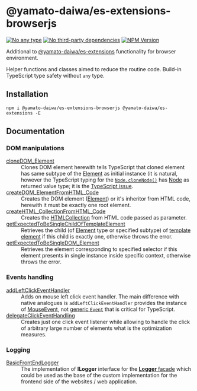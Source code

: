 # @yamato-daiwa/es-extensions-browserjs

[![No any type](https://img.shields.io/badge/Type_safety-No_any-brightgreen.svg?style=flat)]()
[![No third-party dependencies](https://img.shields.io/badge/Dependencies-No_third_party_dependencies-brightgreen.svg?style=flat)]()
[![NPM Version](https://img.shields.io/npm/v/@yamato-daiwa/es-extensions-browserjs)](https://www.npmjs.com/package/@yamato-daiwa/es-extensions-browserjs)

Additional to [@yamato-daiwa/es-extensions](https://www.npmjs.com/package/@yamato-daiwa/es-extensions) functionality 
for browser environment. 

Helper functions and classes aimed to reduce the routine code. 
Build-in TypeScript type safety without `any` type.


## Installation

```
npm i @yamato-daiwa/es-extensions-browserjs @yamato-daiwa/es-extensions -E
```


## Documentation

### DOM manipulations

<dl>

  <dt><a href="https://github.com/TokugawaTakeshi/Yamato-Daiwa-ES-Extensions/blob/master/BrowserJS/Package/Documentation/DOM/cloneDOM_Element.md">cloneDOM_Element</a></dt>
  <dd>
    Clones DOM element herewith tells TypeScript that cloned element has same subtype of the 
    <a href="https://developer.mozilla.org/en-US/docs/Web/API/Element">Element</a> as initial instance 
    (it is natural, however the TypeScript typing for the <a href="https://developer.mozilla.org/en-US/docs/Web/API/Node/cloneNode"><code>Node.cloneNode()</code></a> 
    has <a href="https://developer.mozilla.org/en-US/docs/Web/API/Node">Node</a> as returned value type; 
    it is the <a href="https://github.com/microsoft/TypeScript/issues/283">TypeScript issue</a>.
  </dd>

  <dt><a href="https://github.com/TokugawaTakeshi/Yamato-Daiwa-ES-Extensions/blob/master/BrowserJS/Package/Documentation/DOM/createDOM_ElementFromHTML_Code.md">createDOM_ElementFromHTML_Code</a></dt>
  <dd>Creates the DOM element (<a href="https://developer.mozilla.org/en-US/docs/Web/API/Element">Element</a>) or it's inheritor from HTML code, herewith it must be exactly one root element.</dd>

  <dt><a href="https://github.com/TokugawaTakeshi/Yamato-Daiwa-ES-Extensions/blob/master/BrowserJS/Package/Documentation/DOM/createHTML_CollectionFromHTML_Code.md">createHTML_CollectionFromHTML_Code</a></dt>
  <dd>Creates the <a href="https://developer.mozilla.org/en-US/docs/Web/API/HTMLCollection">HTMLCollection</a> from HTML code passed as parameter.</dd>

  <dt><a href="https://github.com/TokugawaTakeshi/Yamato-Daiwa-ES-Extensions/blob/master/BrowserJS/Package/Documentation/DOM/getExpectedToBeSingleChildOfTemplateElement.md">getExpectedToBeSingleChildOfTemplateElement</a></dt>
  <dd>Retrieves the child (of <a href="https://developer.mozilla.org/en-US/docs/Web/API/Element">Element</a> type or specified subtype) of <a href="https://developer.mozilla.org/en-US/docs/Web/HTML/Element/template">template element</a> if this child is exactly one, otherwise throws the error.</dd>

  <dt><a href="https://github.com/TokugawaTakeshi/Yamato-Daiwa-ES-Extensions/blob/master/BrowserJS/Package/Documentation/DOM/getExpectedToBeSingleDOM_Element.md">getExpectedToBeSingleDOM_Element</a></dt>
  <dd>Retrieves the element corresponding to specified selector if this element presents in single instance inside specific context, otherwise throws the error.</dd>
  
</dl>


### Events handling

<dl>

  <dt><a href="https://github.com/TokugawaTakeshi/Yamato-Daiwa-ES-Extensions/blob/master/BrowserJS/Package/Documentation/EventsHandling/addLeftClickEventHandler.md">addLeftClickEventHandler</a></dt>
  <dd>
    Adds on mouse left click event handler. 
    The main difference with native analogues is <code>addLeftClickEventHandler</code> provides the instance of 
      <a href="https://developer.mozilla.org/en-US/docs/Web/API/MouseEvent">MouseEvent</a>, 
      not <a href="https://developer.mozilla.org/en-US/docs/Web/API/Event">generic <code>Event</code></a> 
      that is critical for TypeScript.
  </dd>

  <dt><a href="https://github.com/TokugawaTakeshi/Yamato-Daiwa-ES-Extensions/blob/master/BrowserJS/Package/Documentation/EventsHandling/delegateClickEventHandling.ts.md">delegateClickEventHandling</a></dt>
  <dd>Creates just one click event listener while allowing to handle the click of arbitrary large number of elements what is the optimization measures.</dd>

</dl>


### Logging

<dl>
  <dt><a href="https://github.com/TokugawaTakeshi/Yamato-Daiwa-ES-Extensions/blob/master/BrowserJS/Package/Documentation/Logging/BasicFrontEndLogger/BasicFrontEndLogger.md">BasicFrontEndLogger</a></dt>
  <dd>The implementation of <b>ILogger</b> interface for the <a href="https://github.com/TokugawaTakeshi/Yamato-Daiwa-ES-Extensions/blob/master/CoreLibrary/Package/Documentation/Logging/Logger/Logger.md"><b>Logger</b> facade</a> which could be used as the base of the custom implementation for the frontend side of the websites / web application.</dd>
</dl>
